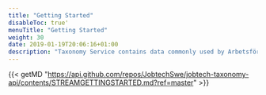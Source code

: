 ```yaml
---
title: "Getting Started"
disableToc: true'
menuTitle: "Getting Started"
weight: 30
date: 2019-01-19T20:06:16+01:00
description: "Taxonomy Service contains data commonly used by Arbetsförmedlingen. For example you can find all occupation names, all Unemployment Benefit Societies (a-kassor), local groups (SSYK), and much more."
---
```


{{< getMD "https://api.github.com/repos/JobtechSwe/jobtech-taxonomy-api/contents/STREAMGETTINGSTARTED.md?ref=master" >}}
